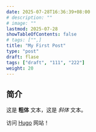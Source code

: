 ```yaml
---
date: 2025-07-28T16:36:39+08:00
# description: ""
# image: ""
lastmod: 2025-07-28
showTableOfContents: false
# tags: ["",]
title: "My First Post"
type: "post"
draft: flase
tags: ["draft", "111", "222"]
weight: 20
---
```


## 简介

这是 **粗体** 文本，这是 *斜体* 文本。

访问 [Hugo](https://gohugo.io) 网站！
